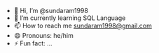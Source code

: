 - 👋 Hi, I’m @sundaram1998
- 🌱 I’m currently learning SQL Language
- 📫 How to reach me sundaram1998@gmail.com
- 😄 Pronouns: he/him
- ⚡ Fun fact: ...

<!---
sundaram1998/sundaram1998 is a ✨ special ✨ repository because its `README.md` (this file) appears on your GitHub profile.
You can click the Preview link to take a look at your changes.
--->
